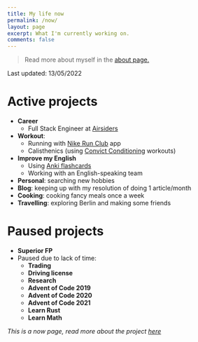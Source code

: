 ```yaml
---
title: My life now
permalink: /now/
layout: page
excerpt: What I'm currently working on.
comments: false
---
```


> Read more about myself in the [about page.](../about)

Last updated: 13/05/2022

# Active projects

- **Career**
  - Full Stack Engineer at [Airsiders](https://airsiders.com/)
- **Workout**: 
  - Running with [Nike Run Club](https://www.nike.com/nrc-app) app 
  - Calisthenics (using [Convict Conditioning](https://www.goodreads.com/book/show/7305111-convict-conditioning) workouts)
- **Improve my English**
  - Using [Anki flashcards](https://apps.ankiweb.net/)
  - Working with an English-speaking team
- **Personal**: searching new hobbies
- **Blog**: keeping up with my resolution of doing 1 article/month
- **Cooking**: cooking fancy meals once a week
- **Travelling**: exploring Berlin and making some friends

# Paused projects

- **Superior FP**
- Paused due to lack of time:
  - **Trading**
  - **Driving license**
  - **Research**
  - **Advent of Code 2019**
  - **Advent of Code 2020**
  - **Advent of Code 2021**
  - **Learn Rust**
  - **Learn Math**
 
_This is a now page, read more about the project [here](https://nownownow.com/about)_
